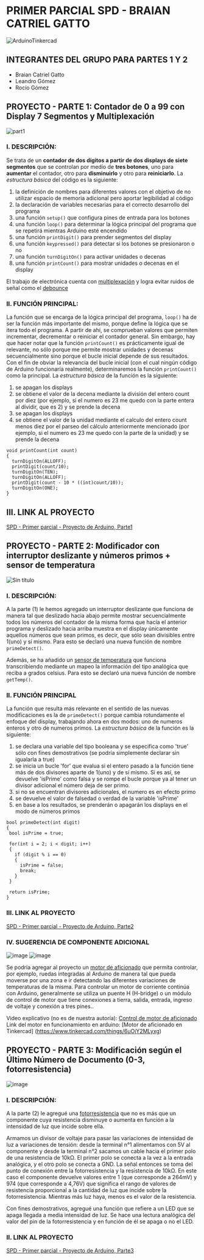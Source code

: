 # PRIMER PARCIAL SPD - BRAIAN CATRIEL GATTO
![ArduinoTinkercad](https://github.com/seek-coder/SPD-Primer-Parcial/assets/130781541/7484325e-8708-4f26-8f15-d5f662a15d8a)

## INTEGRANTES DEL GRUPO PARA PARTES 1 Y 2
+ Braian Catriel Gatto
+ Leandro Gómez
+ Rocío Gómez

## PROYECTO - PARTE 1: Contador de 0 a 99 con Display 7 Segmentos y Multiplexación
![part1](https://github.com/seek-coder/SPD-Primer-Parcial/assets/130781541/db9afa65-e152-49b8-ad2c-3fb52d3a5ddb)

### I. DESCRIPCIÓN: 
Se trata de un **contador de dos dígitos a partir de dos displays de siete segmentos** que se controlan por medío de **tres botones**, uno para **aumentar** el contador, otro para **disminuirlo** y otro para **reiniciarlo**.
La _estructura básica_ del código es la siguiente:
  1) la definición de nombres para diferentes valores con el objetivo de no utilizar espacio de memoria adicional pero aportar legibilidad al código
  2) la declaración de variables necesarias para el correcto desarrollo del programa
  3) una función ```setup()``` que configura pines de entrada para los botones
  4) una función ```loop()``` para determinar la lógica principal del programa que se repetirá mientras Arduino esté encendido
  5) una función ```printDigit()``` para prender segmentos del display
  6) una función ```keypressed()``` para detectar si los botones se presionaron o no
  7) una función ```turnDigitOn()``` para activar unidades o decenas
  8) una función ```printCount()``` para mostrar unidades o decenas en el display

El trabajo de electrónica cuenta con [multiplexación](https://www.uazuay.edu.ec/sistemas/teleprocesos/multiplexacion) y logra evitar ruidos de señal como el [debounce](https://www.murkyrobot.com/guias/arduino/debounce)
### II. FUNCIÓN PRINCIPAL:
La función que se encarga de la lógica principal del programa, ```loop()``` ha de ser la función más importante del mismo, porque define la lógica que se itera todo el programa. A partir de ahí, se comprueban valores que permiten incrementar, decrementar o reiniciar el contador general. Sin embargo, hay que hacer notar que la función ```printCount()``` es prácticamente igual de relevante, no sólo porque me permite mostrar unidades y decenas secuencialmente sino porque el bucle inicial depende de sus resultados. Con el fin de obviar la relevancia del bucle inicial (con el cual ningún código de Arduino funcionaría realmente), determinaremos la función ```printCount()``` como la principal. 
La _estructura básica_ de la función es la siguiente:
  1) se apagan los displays
  2) se obtiene el valor de la decena mediante la división del entero count por diez (por ejemplo, si el numero es 23 me quedo con la parte entera al dividir, que es 2) y se prende la decena
  3) se apagan los displays
  4) se obtiene el valor de la unidad mediante el calculo del entero count menos diez por el parseo del cálculo anteriormente mencionado  (por ejemplo, si el numero es 23 me quedo con la parte de la unidad) y se prende la decena
```python3
void printCount(int count) 
{
  turnDigitOn(ALLOFF);
  printDigit(count/10);
  turnDigitOn(TEN);
  turnDigitOn(ALLOFF);
  printDigit(count - 10 * ((int)count/10));
  turnDigitOn(ONE);
}
```
## III. LINK AL PROYECTO
[SPD - Primer parcial - Proyecto de Arduino, Parte1](https://www.tinkercad.com/things/bEkxNiuQiZa)
##
## PROYECTO - PARTE 2: Modificador con interruptor deslizante y números primos + sensor de temperatura
![Sin título](https://github.com/seek-coder/SPD-Primer-Parcial/assets/130781541/b6f40232-5ccb-44e2-b346-1e536ab64746)

### I. DESCRIPCIÓN:
A la parte (1) le hemos agregado un interruptor deslizante que funciona de manera tal que deslizado hacia abajo permite mostrar secuencialmente todos los números del contador de la misma forma que hacía el anterior programa y deslizado hacia arriba muestra en el display únicamente aquellos números que sean primos, es decir, que sólo sean divisibles entre 1(uno) y sí mismo. Para esto se declaró una nueva función de nombre  ```primeDetect()```.

Además, se ha añadido un [sensor de temperatura](https://cursos.mcielectronics.cl/2022/08/01/como-utilizar-el-sensor-de-temperatura-tmp36-tutorial-de-arduino/) que funciona transcribiendo mediante un mapeo la información del tipo analógica que reciba a grados celsius. Para esto se declaró una nueva función de nombre  ```getTemp()```.

### II. FUNCIÓN PRINCIPAL
La función que resulta más relevante en el sentido de las nuevas modificaciones es la de  ```primeDetect()``` porque cambia rotundamente el enfoque del display, trabajando ahora en dos modos: uno de numeros enteros y otro de numeros primos.
La _estructura básica_ de la función es la siguiente:
  1) se declara una variable del tipo booleana y se especifica como 'true' sólo con fines demostrativos (se podría simplemente declarar sin igualarla a true)
  2) se inicia un bucle 'for' que evalua si el entero pasado a la función tiene más de dos divisores aparte de 1(uno) y de sí mismo. Si es así, se devuelve 'isPrime' como falsa y se rompe el bucle porque ya al tener un divisor adicional el número deja de ser primo.
  3) si no se encuentran divisores adicionales, el numero es en efecto primo
  4) se devuelve el valor de falsedad o verdad de la variable 'isPrime'
  5) en base a los resultados, se prenderán o apagarán los displays en el modo de números primos
 ```python3
bool primeDetect(int digit)
{
  bool isPrime = true;
  
  for(int i = 2; i < digit; i++)
  {
    if (digit % i == 0)
    {
      isPrime = false;
      break;
    }
  }
  
  return isPrime;
}
 ```
### III. LINK AL PROYECTO
[SPD - Primer parcial - Proyecto de Arduino, Parte2](https://www.tinkercad.com/things/cFFcPNF4vUZ)

### IV. SUGERENCIA DE COMPONENTE ADICIONAL
![image](https://github.com/seek-coder/SPD-Primer-Parcial/assets/130781541/87377c12-3684-44a5-8d99-e1ad2e115966)
![image](https://github.com/seek-coder/SPD-Primer-Parcial/assets/130781541/ac0f4a84-a532-4459-8716-a990b0908d72)




Se podría agregar al proyecto un [motor de aficionado](https://techmake.com/blogs/tutoriales/empezando-con-arduino-5a-motores-dc) que permita controlar, por ejemplo, ruedas integradas al Arduino de manera tal que pueda moverse por una zona e ir detectando las diferentes variaciones de temperaturas de la misma. Para controlar un motor de corriente continúa con Arduino, generalmente se utiliza un puente H (H-bridge) o un módulo de control de motor que tiene conexiones a tierra, salida, entrada, ingreso de voltaje y conexión a tres pines..

Video explicativo (no es de nuestra autoría): [Control de motor de aficionado](https://youtu.be/srCOkz9Xgco)
Link del motor en funcionamiento en arduino: [Motor de aficionado en Tinkercad] (https://www.tinkercad.com/things/6uOjY2MLyxg)

##
## PROYECTO - PARTE 3: Modificación según el Último Número de Documento (0-3, fotorresistencia)
![image](https://github.com/seek-coder/SPD-Primer-Parcial/assets/130781541/a748d4da-e288-4423-aca2-fc705ff56156)

### I. DESCRIPCIÓN:
A la parte (2) le agregué una [fotorresistencia](https://blog.330ohms.com/2020/05/16/como-conectar-una-fotoresistencia-ldr-a-arduino/) que no es más que un componente cuya resistencia disminuye o aumenta en función a la intensidad de luz que incide sobre ella.

Armamos un divisor de voltaje para pasar las variaciones de intensidad de luz a variaciones de tensión: desde la terminal n°1 alimentamos con 5V al componente y desde la terminal n°2 sacamos un cable hacia el primer polo de una resistencia de 10kΩ. El primer polo se conecta a la vez a la entrada analógica, y el otro polo se conecta a GND. La señal entonces se toma del punto de conexión entre la fotorresistencia y la resistencia de 10kΩ. En este caso el componente devuelve valores entre 1 (que corresponde a 264mV) y 974 (que corresponde a 4,76V) que significa el rango de valores de resistencia proporcional a la cantidad de luz que incide sobre la fotorresistencia. Mientras más luz haya, menos es el valor de la resistencia.

Con fines demostrativos, agregué una función que refiere a un LED que se apaga llegada a media intensidad de luz. Se hace una lectura analógica del valor del pin de la fotorresistencia y en función de él se apaga o no el LED.

### II. LINK AL PROYECTO
[SPD - Primer parcial - Proyecto de Arduino, Parte3](https://www.tinkercad.com/things/k21l70HxwcG)
